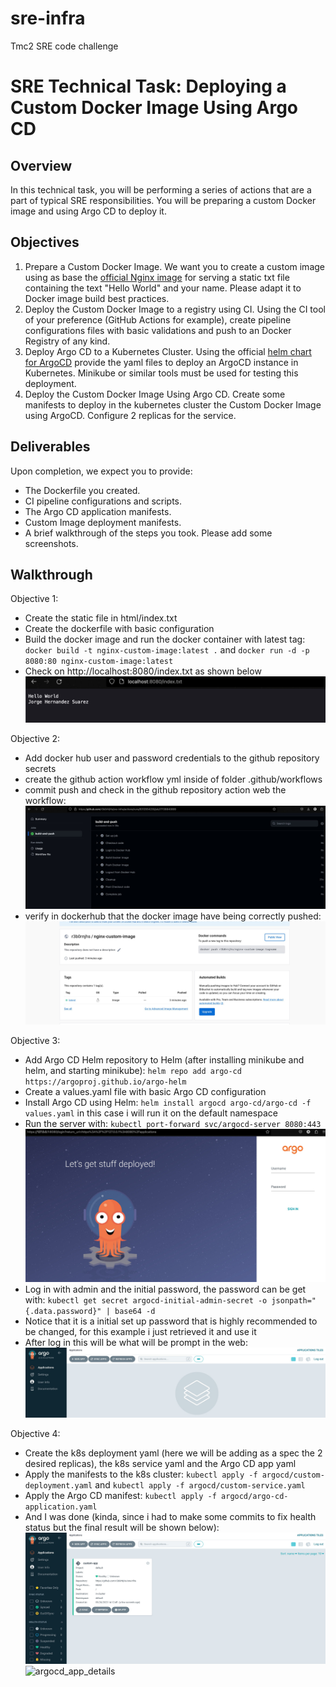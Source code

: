 # sre-infra
Tmc2 SRE code challenge

# SRE Technical Task: Deploying a Custom Docker Image Using Argo CD

## Overview

In this technical task, you will be performing a series of actions that are a part of typical SRE responsibilities. You will be preparing a custom Docker image and using Argo CD to deploy it.

## Objectives

1. Prepare a Custom Docker Image.
   We want you to create a custom image using as base the [official Nginx image](https://hub.docker.com/_/nginx) for serving a static txt file containing the text "Hello World" and your name. Please adapt it to Docker image build best practices.
2. Deploy the Custom Docker Image to a registry using CI.
   Using the CI tool of your preference (GitHub Actions for example), create pipeline configurations files with basic validations and push to an Docker Registry of any kind.
3. Deploy Argo CD to a Kubernetes Cluster.
   Using the official [helm chart for ArgoCD](https://artifacthub.io/packages/helm/argo/argo-cd) provide the yaml files to deploy an ArgoCD instance in Kubernetes. Minikube or similar tools must be used for testing this deployment.
4. Deploy the Custom Docker Image Using Argo CD.
   Create some manifests to deploy in the kubernetes cluster the Custom Docker Image using ArgoCD. Configure 2 replicas for the service.

## Deliverables

Upon completion, we expect you to provide:

- The Dockerfile you created.
- CI pipeline configurations and scripts.
- The Argo CD application manifests.
- Custom Image deployment manifests.
- A brief walkthrough of the steps you took. Please add some screenshots.


## Walkthrough

Objective 1:

- Create the static file in html/index.txt
- Create the dockerfile with basic configuration
- Build the docker image and run the docker container with latest tag:
  `docker build -t nginx-custom-image:latest .` and `docker run -d -p 8080:80 nginx-custom-image:latest ` 
- Check on http://localhost:8080/index.txt as shown below
![hello_world](https://github.com/r3b0rNjHs/sre-infra/raw/main/images/hello_world.jpg)

Objective 2:

- Add docker hub user and password credentials to the github repository secrets
- create the github action workflow yml inside of folder .github/workflows
- commit push and check in the github repository action web the workflow:
![github_action](https://github.com/r3b0rNjHs/sre-infra/raw/main/images/github_action.jpg)
- verify in dockerhub that the docker image have being correctly pushed:
![verify](https://github.com/r3b0rNjHs/sre-infra/raw/main/images/verify_nginx_image.jpg)

Objective 3:

- Add Argo CD Helm repository to Helm (after installing minikube and helm, and starting minikube): `helm repo add argo-cd https://argoproj.github.io/argo-helm `
- Create a values.yaml file with basic Argo CD configuration
- Install Argo CD using Helm: ` helm install argocd argo-cd/argo-cd -f values.yaml ` in this case i will run it on the default namespace
- Run the server with: `kubectl port-forward svc/argocd-server 8080:443`
![argocd_basic](https://github.com/r3b0rNjHs/sre-infra/raw/main/images/argocd_basic.jpg)
- Log in with admin and the initial password, the password can be get with: `kubectl get secret argocd-initial-admin-secret -o jsonpath="{.data.password}" | base64 -d`
- Notice that it is a initial set up password that is highly recommended to be changed, for this example i just retrieved it and use it
- After log in this will be what will be prompt in the web:
![argocd_home](https://github.com/r3b0rNjHs/sre-infra/raw/main/images/argocd_home.jpg)

Objective 4:

- Create the k8s deployment yaml (here we will be adding as a spec the 2 desired replicas), the k8s service yaml and the Argo CD app yaml
- Apply the manifests to the k8s cluster: `kubectl apply -f argocd/custom-deployment.yaml` and `kubectl apply -f argocd/custom-service.yaml`
- Apply the Argo CD manifest: `kubectl apply -f argocd/argo-cd-application.yaml`
- And I was done (kinda, since i had to make some commits to fix health status but the final result will be shown below):
![argocd_app](https://github.com/r3b0rNjHs/sre-infra/raw/main/images/argocd_app.jpg)
![argocd_app_details](https://github.com/r3b0rNjHs/sre-infra/raw/main/images/argocd_app_details.jpg)
